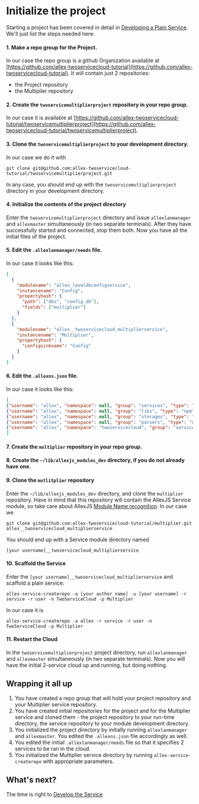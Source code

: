 # Initialize the project

Starting a project has been covered in detail in [Developing a Plain Service](../basic_development/plainservice.md).
We'll just list the steps needed here:

#### 1. Make a repo group for the Project.

In our case the repo group is a github Organization available at [https://github.com/allex-twoservicecloud-tutorial](https://github.com/allex-twoservicecloud-tutorial). It will contain just 2 repositories:
- the Project repository
- the Multiplier repository

#### 2. Create the `twoservicemultiplierproject` repository in your repo group.

In our case it is available at [https://github.com/allex-twoservicecloud-tutorial/twoservicemultiplierproject](https://github.com/allex-twoservicecloud-tutorial/twoservicemultiplierproject).

#### 3. Clone the `twoservicemultiplierproject` to your development directory.

In our case we do it with
```
git clone git@github.com:allex-twoservicecloud-tutorial/twoservicemultiplierproject.git
```
In any case, you should end up with the `twoservicemultiplierproject` directory in your development directory.

#### 4. Initialize the contents of the project directory

Enter the `twoservicemultiplierproject` directory and issue `allexlanmanager` and `allexmaster` simultaneously (in two separate terminals).
After they have successfully started and connected, stop them both.
Now you have all the initial files of the project.

#### 5. Edit the `.allexlanmanager/needs` file.

In our case it looks like this:
```json
[
  {
    "modulename": "allex_leveldbconfigservice",
    "instancename": "Config",
    "propertyhash": {
      "path": ["dbs", "config.db"],
      "fields": ["multiplier"]
    }
  },
  {
    "modulename": "allex__twoservicecloud_multiplierservice",
    "instancename": "Multiplier",
    "propertyhash": {
      "configsinkname": "Config"
    }
  }
]
```
#### 6. Edit the `.allexns.json` file.

In our case it looks like this:
```json
[
{"username": "allex", "namespace": null, "group": "services", "type": "npm", "user": "git", "server": "github.com", "repogroup": "allex-services"},
{"username": "allex", "namespace": null, "group": "libs", "type": "npm", "user": "git", "server": "github.com", "repogroup": "allex-libs"},
{"username": "allex", "namespace": null, "group": "storages", "type": "npm", "user": "git", "server": "github.com", "repogroup": "allex-storages"},
{"username": "allex", "namespace": null, "group": "parsers", "type": "npm", "user": "git", "server": "github.com", "repogroup": "allex-parsers"},
{"username": "allex", "namespace": "twoservicecloud", "group": "services", "type": "git", "user": "git", "server": "github.com", "repogroup": "allex-twoservicecloud-tutorial"}
]
```

#### 7. Create the `multiplier` repository in your repo group.

#### 8. Create the `~/lib/allexjs_modules_dev` directory, if you do not already have one.

#### 9. Clone the `mutlitplier` repository

Enter the `~/lib/allexjs_modules_dev` directory, and clone the `multiplier` repository.
Have in mind that this repository will contain the AllexJS Service module, so take care about AllexJS [Module Name recognition](../development_basics/module_recognition.md).
In our case we
```
git clone git@github.com:allex-twoservicecloud-tutorial/multiplier.git allex__twoservicecloud_multiplierservice
```
You should end up with a Service module directory named
```
[your username]__twoservicecloud_multiplierservice
```

#### 10. Scaffold the Service

Enter the `[your username]__twoservicecloud_multiplierservice` and scaffold a plain service:
```
allex-service-createrepo -a [your author name] -u [your username] -r service -r user -n TwoServiceCloud -p Multiplier
```
In our case it is
```
allex-service-createrepo -a allex -r service -r user -n TwoServiceCloud -p Multiplier
```

#### 11. Restart the Cloud 

In the `twoservicemultiplierproject` project directory, run `allexlanmanager` and `allexmaster` simultaneously (in two separate terminals).
Now you will have the initial 2-service cloud up and running, but doing nothing.

## Wrapping it all up

1. You have created a repo group that will hold your project repository and your Multiplier service repository.
2. You have created initial repositories for the project and for the Multiplier service and cloned them - the project repository to your run-time directory, the service repository to your module development directory.
3. You initialized the project directory by initially running `allexlanmanager` and `allexmaster`. You edited the `.allexns.json` file accordingly as well.
4. You edited the initial `.allexlanmanager/needs` file so that it specifies 2 services to be ran in the cloud.
5. You initialized the Multiplier service directory by running `allex-service-createrepo` with appropriate parameters.

## What's next?

The time is right to [Develop the Service](develop_service.md)
